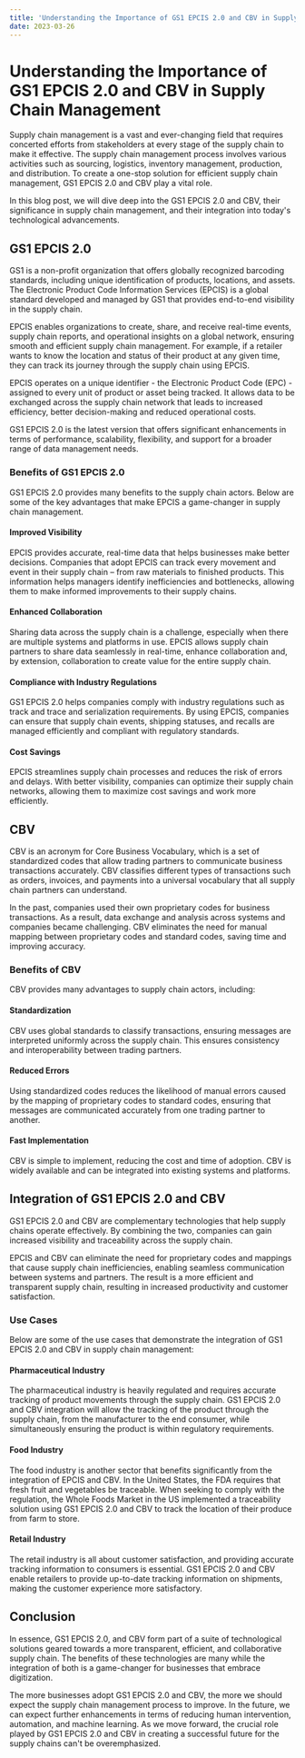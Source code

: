 ```yaml
---
title: 'Understanding the Importance of GS1 EPCIS 2.0 and CBV in Supply Chain Management '
date: 2023-03-26
---
```


# Understanding the Importance of GS1 EPCIS 2.0 and CBV in Supply Chain Management

Supply chain management is a vast and ever-changing field that requires concerted efforts from stakeholders at every stage of the supply chain to make it effective. The supply chain management process involves various activities such as sourcing, logistics, inventory management, production, and distribution. To create a one-stop solution for efficient supply chain management, GS1 EPCIS 2.0 and CBV play a vital role.

In this blog post, we will dive deep into the GS1 EPCIS 2.0 and CBV, their significance in supply chain management, and their integration into today's technological advancements.

## GS1 EPCIS 2.0

GS1 is a non-profit organization that offers globally recognized barcoding standards, including unique identification of products, locations, and assets. The Electronic Product Code Information Services (EPCIS) is a global standard developed and managed by GS1 that provides end-to-end visibility in the supply chain.

EPCIS enables organizations to create, share, and receive real-time events, supply chain reports, and operational insights on a global network, ensuring smooth and efficient supply chain management. For example, if a retailer wants to know the location and status of their product at any given time, they can track its journey through the supply chain using EPCIS.

EPCIS operates on a unique identifier - the Electronic Product Code (EPC) - assigned to every unit of product or asset being tracked. It allows data to be exchanged across the supply chain network that leads to increased efficiency, better decision-making and reduced operational costs.

GS1 EPCIS 2.0 is the latest version that offers significant enhancements in terms of performance, scalability, flexibility, and support for a broader range of data management needs.

### Benefits of GS1 EPCIS 2.0

GS1 EPCIS 2.0 provides many benefits to the supply chain actors. Below are some of the key advantages that make EPCIS a game-changer in supply chain management.

#### Improved Visibility

EPCIS provides accurate, real-time data that helps businesses make better decisions. Companies that adopt EPCIS can track every movement and event in their supply chain – from raw materials to finished products. This information helps managers identify inefficiencies and bottlenecks, allowing them to make informed improvements to their supply chains.

#### Enhanced Collaboration

Sharing data across the supply chain is a challenge, especially when there are multiple systems and platforms in use. EPCIS allows supply chain partners to share data seamlessly in real-time, enhance collaboration and, by extension, collaboration to create value for the entire supply chain.

#### Compliance with Industry Regulations

GS1 EPCIS 2.0 helps companies comply with industry regulations such as track and trace and serialization requirements. By using EPCIS, companies can ensure that supply chain events, shipping statuses, and recalls are managed efficiently and compliant with regulatory standards.

#### Cost Savings

EPCIS streamlines supply chain processes and reduces the risk of errors and delays. With better visibility, companies can optimize their supply chain networks, allowing them to maximize cost savings and work more efficiently.

## CBV

CBV is an acronym for Core Business Vocabulary, which is a set of standardized codes that allow trading partners to communicate business transactions accurately. CBV classifies different types of transactions such as orders, invoices, and payments into a universal vocabulary that all supply chain partners can understand.

In the past, companies used their own proprietary codes for business transactions. As a result, data exchange and analysis across systems and companies became challenging. CBV eliminates the need for manual mapping between proprietary codes and standard codes, saving time and improving accuracy.

### Benefits of CBV

CBV provides many advantages to supply chain actors, including:

#### Standardization

CBV uses global standards to classify transactions, ensuring messages are interpreted uniformly across the supply chain. This ensures consistency and interoperability between trading partners.

#### Reduced Errors

Using standardized codes reduces the likelihood of manual errors caused by the mapping of proprietary codes to standard codes, ensuring that messages are communicated accurately from one trading partner to another.

#### Fast Implementation

CBV is simple to implement, reducing the cost and time of adoption. CBV is widely available and can be integrated into existing systems and platforms.

## Integration of GS1 EPCIS 2.0 and CBV

GS1 EPCIS 2.0 and CBV are complementary technologies that help supply chains operate effectively. By combining the two, companies can gain increased visibility and traceability across the supply chain.

EPCIS and CBV can eliminate the need for proprietary codes and mappings that cause supply chain inefficiencies, enabling seamless communication between systems and partners. The result is a more efficient and transparent supply chain, resulting in increased productivity and customer satisfaction.

### Use Cases

Below are some of the use cases that demonstrate the integration of GS1 EPCIS 2.0 and CBV in supply chain management:

#### Pharmaceutical Industry

The pharmaceutical industry is heavily regulated and requires accurate tracking of product movements through the supply chain. GS1 EPCIS 2.0 and CBV integration will allow the tracking of the product through the supply chain, from the manufacturer to the end consumer, while simultaneously ensuring the product is within regulatory requirements.

#### Food Industry

The food industry is another sector that benefits significantly from the integration of EPCIS and CBV. In the United States, the FDA requires that fresh fruit and vegetables be traceable. When seeking to comply with the regulation, the Whole Foods Market in the US implemented a traceability solution using GS1 EPCIS 2.0 and CBV to track the location of their produce from farm to store.

#### Retail Industry

The retail industry is all about customer satisfaction, and providing accurate tracking information to consumers is essential. GS1 EPCIS 2.0 and CBV enable retailers to provide up-to-date tracking information on shipments, making the customer experience more satisfactory.

## Conclusion

In essence, GS1 EPCIS 2.0, and CBV form part of a suite of technological solutions geared towards a more transparent, efficient, and collaborative supply chain. The benefits of these technologies are many while the integration of both is a game-changer for businesses that embrace digitization.

The more businesses adopt GS1 EPCIS 2.0 and CBV, the more we should expect the supply chain management process to improve. In the future, we can expect further enhancements in terms of reducing human intervention, automation, and machine learning. As we move forward, the crucial role played by GS1 EPCIS 2.0 and CBV in creating a successful future for the supply chains can't be overemphasized.
